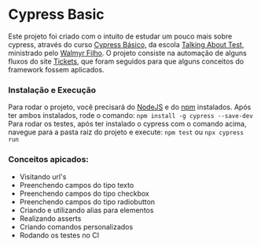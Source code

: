 # Cypress Basic

Este projeto foi criado com o intuito de estudar um pouco mais sobre cypress, através do curso [Cypress Básico,](https://www.udemy.com/course/testes-automatizados-com-cypress-basico/) da escola [Talking About Test](https://talkingabouttesting.coursify.me/), ministrado pelo [Walmyr Filho](https://www.linkedin.com/in/walmyr-lima-e-silva-filho-147a9110a/).
O projeto consiste na automação de alguns fluxos do site [Tickets](https://ticket-box.s3.eu-central-1.amazonaws.com/index.html), que foram seguidos para que alguns conceitos do framework fossem aplicados. 

### Instalação e Execução
Para rodar o projeto, você precisará do [NodeJS](https://nodejs.org/en/download/) e do [npm](https://docs.npmjs.com/downloading-and-installing-node-js-and-npm) instalados. 
Após ter ambos instalados, rode o comando: 
`npm install -g cypress --save-dev`
Para rodar os testes, após ter instalado o cypress com o comando acima, navegue para a pasta raiz do projeto e execute:
`npm test`
ou
`npx cypress run`

### Conceitos apicados:
- Visitando url's
- Preenchendo campos do tipo texto
- Preenchendo campos do tipo checkbox
- Preenchendo campos do tipo radiobutton
- Criando e utilizando alias para elementos
- Realizando asserts
- Criando comandos personalizados
- Rodando os testes no CI
